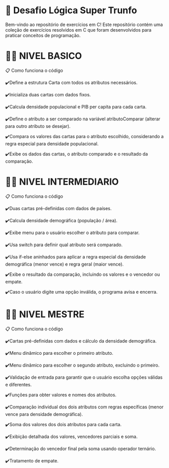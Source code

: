 # 📝 Desafio Lógica Super Trunfo

Bem-vindo ao repositório de exercícios em C! Este repositório contém uma coleção de exercícios resolvidos em C que foram desenvolvidos para praticar conceitos de programação.

# 👨‍💻 NIVEL BASICO

📋 Como funciona o código

✔️Define a estrutura Carta com todos os atributos necessários.

✔️Inicializa duas cartas com dados fixos.

✔️Calcula densidade populacional e PIB per capita para cada carta.

✔️Define o atributo a ser comparado na variável atributoComparar (alterar para outro atributo se desejar).

✔️Compara os valores das cartas para o atributo escolhido, considerando a regra especial para densidade populacional.

✔️Exibe os dados das cartas, o atributo comparado e o resultado da comparação.


# 👨‍💻 NIVEL INTERMEDIARIO

📋 Como funciona o código

✔️Duas cartas pré-definidas com dados de países.

✔️Calcula densidade demográfica (população / área).

✔️Exibe menu para o usuário escolher o atributo para comparar.

✔️Usa switch para definir qual atributo será comparado.

✔️Usa if-else aninhados para aplicar a regra especial da densidade demográfica (menor vence) e regra geral (maior vence).

✔️Exibe o resultado da comparação, incluindo os valores e o vencedor ou empate.

✔️Caso o usuário digite uma opção inválida, o programa avisa e encerra.


# 👨‍💻 NIVEL  MESTRE

📋 Como funciona o código

✔️Cartas pré-definidas com dados e cálculo da densidade demográfica.

✔️Menu dinâmico para escolher o primeiro atributo.

✔️Menu dinâmico para escolher o segundo atributo, excluindo o primeiro.

✔️Validação de entrada para garantir que o usuário escolha opções válidas e diferentes.

✔️Funções para obter valores e nomes dos atributos.

✔️Comparação individual dos dois atributos com regras específicas (menor vence para densidade demográfica).

✔️Soma dos valores dos dois atributos para cada carta.

✔️Exibição detalhada dos valores, vencedores parciais e soma.

✔️Determinação do vencedor final pela soma usando operador ternário.

✔️Tratamento de empate.
